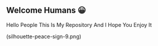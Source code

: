 ## Welcome Humans 😀

Hello People This Is My Repository And I Hope You Enjoy It

(silhouette-peace-sign-9.png)
